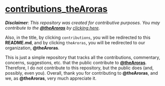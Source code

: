 # [contributions](https://www.github.com/theAroras/contributions_theAroras)_[theAroras](https://www.github.com/theAroras)

_**Disclaimer**: This repository was created for contributive purposes. You may contribute to the **[@theAroras](https://www.github.com/theAroras)** by [clicking here](https://www.amayarora.github.io/)._ 

Also, in the title, by clicking `contributions`, you will be redirected to this **README.md**, and by clicking `theAroras`, you will be redirected to our organization, **@theAroras**.

This is just a simple repository that tracks all the contributions, commentary, concerns, suggestions, etc. that the public contribute to **[@theAroras](https://www.github.com/theAroras)**. Therefore, I do not contribute to this repository, but the public does (and, possibly, even you). Overall, thank you for contributing to **@theAroras**, and we, as **@theAroras**, very much appreciate it.
